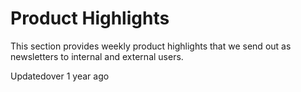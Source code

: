 # Product Highlights

This section provides weekly product highlights that we send out as newsletters to internal and external users.

Updatedover 1 year ago
